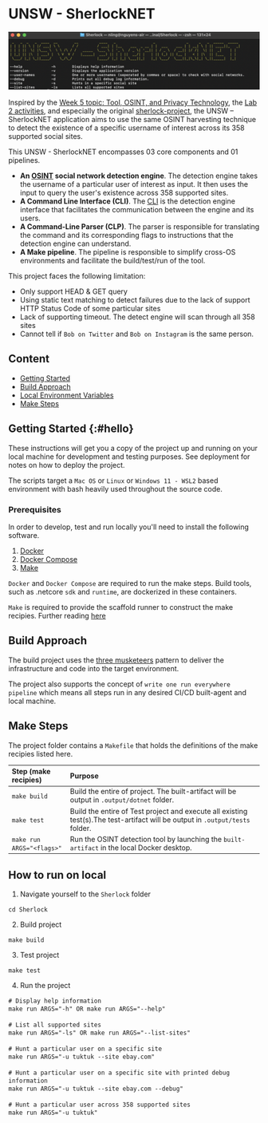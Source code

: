 # UNSW - SherlockNET

![image info](help_info.png)

Inspired by the [Week 5 topic: Tool, OSINT, and Privacy Technology](https://moodle.telt.unsw.edu.au/course/view.php?id=66515&section=11), the [Lab 2 activities](https://moodle.telt.unsw.edu.au/pluginfile.php/8189756/mod_resource/content/2/Lab2v3.pdf), and especially the original [sherlock-project](https://github.com/sherlock-project/sherlock), the UNSW – SherlockNET application aims to use the same OSINT harvesting technique to detect the existence of a specific username of interest across its 358 supported social sites.

This UNSW - SherlockNET encompasses 03 core components and 01 pipelines.

- **An [OSINT](https://osintframework.com/) social network detection engine**. The detection engine takes the username of a particular user of interest as input. It then uses the input to query the user's existence across 358 supported sites.
- **A Command Line Interface (CLI)**. The [CLI](https://www.techtarget.com/searchwindowsserver/definition/command-line-interface-CLI) is the detection engine interface that facilitates the communication between the engine and its users.
- **A Command-Line Parser (CLP)**. The parser is responsible for translating the command and its corresponding flags to instructions that the detection engine can understand.
- **A Make pipeline**. The pipeline is responsible to simplify cross-OS environments and facilitate the build/test/run of the tool.

This project faces the following limitation:

- Only support HEAD & GET query
- Using static text matching to detect failures due to the lack of support HTTP Status Code of some particular sites
- Lack of supporting timeout. The detect engine will scan through all 358 sites
- Cannot tell if `Bob on Twitter` and `Bob on Instagram` is the same person.

## Content

- [Getting Started](#getting-started)
- [Build Approach](#build-approach)
- [Local Environment Variables](#local-environment-variables)
- [Make Steps](#make-steps)

## Getting Started {:#hello}

These instructions will get you a copy of the project up and running on your local machine for development and testing purposes. See deployment for notes on how to deploy the project.

The scripts target a `Mac OS` or `Linux` or `Windows 11 - WSL2` based environment with bash heavily used throughout the source code.

### Prerequisites

In order to develop, test and run locally you'll need to install the following software.

1. [Docker](https://www.docker.com/products/docker-desktop)
2. [Docker Compose](https://docs.docker.com/compose/install/)
3. [Make](https://www.gnu.org/software/make/)

`Docker` and `Docker Compose` are required to run the make steps. Build tools, such as .netcore `sdk` and `runtime`, are dockerized in these containers.

`Make` is required to provide the scaffold runner to construct the make recipies. Further reading [here](https://opensource.com/article/18/8/what-how-makefile)

## Build Approach

The build project uses the [three musketeers](https://3musketeers.io/) pattern to deliver the infrastructure and code into the target environment.

The project also supports the concept of `write one run everywhere pipeline` which means all steps run in any desired CI/CD built-agent and local machine.

## Make Steps

The project folder contains a `Makefile` that holds the definitions of the make recipies listed here.

| Step (make recipies)      | Purpose                                                                                    |
|:--------------------------|:-------------------------------------------------------------------------------------------|
| `make build`              | Build the entire of project. The built-artifact will be output in `.output/dotnet` folder. |
| `make test`               | Build the entire of Test project and execute all existing test(s).The test-artifact will be output in `.output/tests` folder. |
| `make run ARGS="<flags>"` | Run the OSINT detection tool by launching the `built-artifact` in the local Docker desktop. |

## How to run on local
1. Navigate yourself to the `Sherlock` folder
```
cd Sherlock
```
2. Build project
```
make build
```
3. Test project
```
make test
```
4. Run the project
```
# Display help information
make run ARGS="-h" OR make run ARGS="--help"

# List all supported sites
make run ARGS="-ls" OR make run ARGS="--list-sites"

# Hunt a particular user on a specific site
make run ARGS="-u tuktuk --site ebay.com"

# Hunt a particular user on a specific site with printed debug information
make run ARGS="-u tuktuk --site ebay.com --debug"

# Hunt a particular user across 358 supported sites
make run ARGS="-u tuktuk"